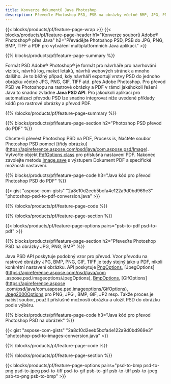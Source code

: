 ```yaml
---
title: Konverze dokumentů Java Photoshop
description: Převeďte Photoshop PSD, PSB na obrázky včetně BMP, JPG, PNG, TIFF a PDF prostřednictvím knihovny Java.
---
```


{{< blocks/products/pf/feature-page-wrap >}}
{{< blocks/products/pf/feature-page-header h1="Konverze souborů Adobe® Photoshop® přes Java" h2="Převádějte Photoshop PSD, PSB do JPG, PNG, BMP, TIFF a PDF pro vytváření multiplatformních Java aplikací." >}}

{{% blocks/products/pf/feature-page-summary %}}

Formát PSD Adobe® Photoshop® je formát pro návrháře pro navrhování vizitek, návrhů log, maket letáků, návrhů webových stránek a mnoho dalšího. Je to běžný případ, kdy návrháři exportují vrstvy PSD do jednoho obrázku včetně JPG, PNG, GIF, TIFF atd. přes Adobe Photoshop. Pro převod PSD ve Photoshopu na rastrové obrázky a PDF v rámci jakéhokoli řešení Java to snadno zvládne **Java PSD API**. Pro jakoukoli aplikaci pro automatizaci převodu PSD lze snadno integrovat níže uvedené příklady kódů pro rastrové obrázky a převod PDF.

{{% /blocks/products/pf/feature-page-summary  %}}

{{% blocks/products/pf/feature-page-section  h2="Photoshop PSD převod do PDF" %}}

Chcete-li převést Photoshop PSD na PDF, Process is, Načtěte soubor Photoshop PSD pomocí [třídy obrázku] (https://apireference.aspose.com/psd/java/com.aspose.psd/Image). Vytvořte objekt [PdfOptions class](https://apireference.aspose.com/psd/java/com.aspose.psd.imageoptions/PdfOptions) pro příslušná nastavení PDF. Nakonec zavolejte metodu [Image.save](https://apireference.aspose.com/psd/java/com.aspose.psd/Image#save-java.lang.String-com.aspose.psd.ImageOptionsBase-) s výstupem Dokument PDF a specifické možnosti nastavení.

{{% blocks/products/pf/feature-page-code h3="Java kód pro převod Photoshop PSD do PDF" %}}

{{< gist "aspose-com-gists" "2a8c10d2eeb5bcfa4e122a9d0bd969e3" "photoshop-psd-to-pdf-conversion.java" >}}

{{% /blocks/products/pf/feature-page-code  %}}

{{% /blocks/products/pf/feature-page-section %}}

{{< blocks/products/pf/feature-page-options pairs="psb-to-pdf psd-to-pdf" >}}

{{% blocks/products/pf/feature-page-section  h2="Převeďte Photoshop PSD na obrázky JPG, PNG, BMP" %}}

Java PSD API poskytuje podobný vzor pro převod. Vzor převodu na rastrové obrázky JPG, BMP, PNG, GIF, TIFF je tedy stejný jako u PDF, nikoli konkrétní nastavení obrázku. API poskytuje [PngOptions](https://apireference.aspose.com/psd/java/com.aspose.psd.imageoptions/PngOptions), [JpegOptions](https://apireference.aspose.com/psd/java/com .aspose.psd.imageoptions/JpegOptions), [BmpOptions](https://apireference.aspose.com/psd/java/com.aspose.psd.imageoptions/BmpOptions), [GifOptions](https://apireference.aspose .com/psd/java/com.aspose.psd.imageoptions/GifOptions), [Jpeg2000Options](https://apireference.aspose.com/psd/java/com.aspose.psd.imageoptions/Jpeg2000Options) pro PNG, JPG , BMP, GIF, JP2 resp. Takže proces je načíst soubor, použít příslušné možnosti obrázku a uložit PSD do obrázku podle výběru.

{{% blocks/products/pf/feature-page-code h3="Java kód pro převod Photoshop PSD na obrázek" %}}

{{< gist "aspose-com-gists" "2a8c10d2eeb5bcfa4e122a9d0bd969e3" "photoshop-psd-to-images-conversion.java" >}}

{{% /blocks/products/pf/feature-page-code  %}}

{{% /blocks/products/pf/feature-page-section %}}

{{< blocks/products/pf/feature-page-options pairs="psd-to-bmp psd-to-png psd-to-jpeg psd-to-tiff psd-to-gif psb-to-gif psb-to-tiff psb-to-jpeg psb-to-png psb-to-bmp" >}}
